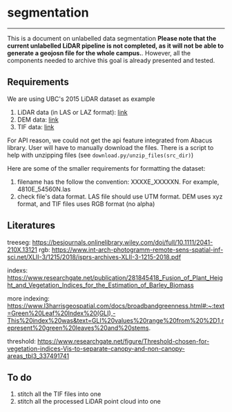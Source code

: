 # segmentation
---
This is a document on unlabelled data segmentation
**Please note that the current unlabelled LiDAR pipeline is not completed, as it will not be able to generate a geojosn file for the whole campus.**. However, all the components needed to archive this goal is already presented and tested.
## Requirements
We are using UBC's 2015 LiDAR dataset as example
1. LiDAR data (in LAS or LAZ format): [link](https://abacus.library.ubc.ca/dataset.xhtml?persistentId=hdl:11272.1/AB2/KET75X)
2. DEM data: [link](https://abacus.library.ubc.ca/dataset.xhtml?persistentId=hdl:11272.1/AB2/2FKBA6)
3. TIF data: [link](https://abacus.library.ubc.ca/dataset.xhtml?persistentId=hdl:11272.1/AB2/KIZZ4L)

For API reason, we could not get the api feature integrated from Abacus library. User will have to manually download the files. There is a script to help with unzipping files (see `download.py/unzip_files(src_dir)`)

Here are some of the smaller requirements for formatting the dataset:
1. filename has the follow the convention: XXXXE_XXXXXN. For example, 4810E_54560N.las
2. check file's data format. LAS file should use UTM format. DEM uses xyz format, and TIF files uses RGB format (no alpha)

## Literatures
treeseg: https://besjournals.onlinelibrary.wiley.com/doi/full/10.1111/2041-210X.13121
rgb: https://www.int-arch-photogramm-remote-sens-spatial-inf-sci.net/XLII-3/1215/2018/isprs-archives-XLII-3-1215-2018.pdf

indexs: https://www.researchgate.net/publication/281845418_Fusion_of_Plant_Height_and_Vegetation_Indices_for_the_Estimation_of_Barley_Biomass

more indexing: https://www.l3harrisgeospatial.com/docs/broadbandgreenness.html#:~:text=Green%20Leaf%20Index%20(GLI),-This%20index%20was&text=GLI%20values%20range%20from%20%2D1,represent%20green%20leaves%20and%20stems.

threshold: https://www.researchgate.net/figure/Threshold-chosen-for-vegetation-indices-Vis-to-separate-canopy-and-non-canopy-areas_tbl3_337491741

## To do
1. stitch all the TIF files into one
2. stitch all the processed LiDAR point cloud into one
